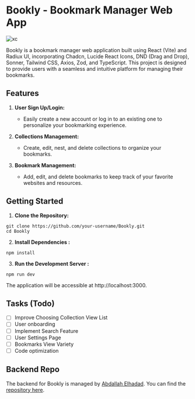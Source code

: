 # Bookly - Bookmark Manager Web App

![xc](https://github.com/Hazemmahdyx/Bookly/assets/88671390/5b535445-7524-4c7e-986b-ab1df53508d8)


Bookly is a bookmark manager web application built using React (Vite) and Radiux UI, incorporating Chadcn, Lucide React Icons, DND (Drag and Drop), Sonner, Tailwind CSS, Axios, Zod, and TypeScript. This project is designed to provide users with a seamless and intuitive platform for managing their bookmarks.

## Features

1. **User Sign Up/Login:**
   - Easily create a new account or log in to an existing one to personalize your bookmarking experience.

2. **Collections Management:**
   - Create, edit, nest, and delete collections to organize your bookmarks.

3. **Bookmark Management:**
   - Add, edit, and delete bookmarks to keep track of your favorite websites and resources.

## Getting Started

1. **Clone the Repository:**
  ```
git clone https://github.com/your-username/Bookly.git
cd Bookly
  ```
  
2. **Install Dependencies :**
  ```
npm install
  ```
  
3. **Run the Development Server :**
  ```
npm run dev
  ```
The application will be accessible at http://localhost:3000.


## Tasks (Todo)

- [ ] Improve Choosing Collection View List
- [ ] User onboarding
- [ ] Implement Search Feature
- [ ] User Settings Page
- [ ] Bookmarks View Variety 
- [ ] Code optimization  

## Backend Repo
The backend for Bookly is managed by [Abdallah Elhadad](https://github.com/7adidaz "Abdallah Elhadad"). You can find the [repository here](https://github.com/7adidaz/E7fazly "repository here").
